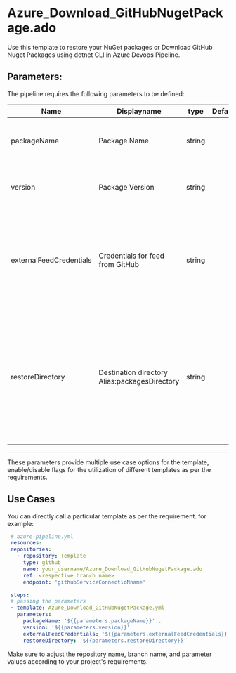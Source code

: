 # Azure_Download_GitHubNugetPackage.ado
Use this template to restore your NuGet packages or Download GitHub Nuget Packages using dotnet CLI in Azure Devops Pipeline.

## Parameters:

The pipeline requires the following parameters to be defined:


| Name  | Displayname | type | Default | Values | Opional/Required | Comments |
| ------------- | ------------- | :-------------: | :-------------: | ------------- | :-------------: | ------------- |
| packageName | Package Name | string |  | | Required | Specifies the name of the package to download from GitHub |
| version | Package Version | string |  | | Required | Specifies the version of the package to download from GitHub |
| externalFeedCredentials | Credentials for feed from GitHub | string |  | | Required | Required when selectOrConfig = config && command = restore. Specifies the credentials to use for external registry from GitHub |
| restoreDirectory | Destination directory Alias:packagesDirectory | string |  | | Optional | Use when command = restore. Specifies the folder where packages are installed. If no folder is specified, packages are restored into the default system working directory. |
--------------------------------------------------------------------------------------------------------------------------------------------------

These parameters provide multiple use case options for the template, enable/disable flags for the utilization of different templates as per the requirements.


## Use Cases

You can directly call a particular template as per the requirement. for example: 

 ```yaml
  # azure-pipeline.yml
  resources:
  repositories:
    - repository: Template
      type: github
      name: your_username/Azure_Download_GitHubNugetPackage.ado
      ref: <respective branch name>
      endpoint: 'githubServiceConnectioNname'

  steps:
  # passing the parameters
  - template: Azure_Download_GitHubNugetPackage.yml
    parameters:
      packageName: '${{parameters.packageName}}' . 
      version: '${{parameters.version}}' 
      externalFeedCredentials: '${{parameters.externalFeedCredentials}}' 
      restoreDirectory: '${{parameters.restoreDirectory}}' 
  ```
Make sure to adjust the repository name, branch name, and parameter values according to your project's requirements.
